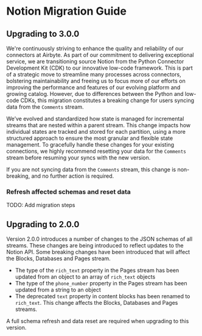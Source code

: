 # Notion Migration Guide

## Upgrading to 3.0.0

We're continuously striving to enhance the quality and reliability of our connectors at Airbyte. As part of our commitment to delivering exceptional service, we are transitioning source Notion from the Python Connector Development Kit (CDK) to our innovative low-code framework. This is part of a strategic move to streamline many processes across connectors, bolstering maintainability and freeing us to focus more of our efforts on improving the performance and features of our evolving platform and growing catalog. However, due to differences between the Python and low-code CDKs, this migration constitutes a breaking change for users syncing data from the `Comments` stream.

We’ve evolved and standardized how state is managed for incremental streams that are nested within a parent stream. This change impacts how individual states are tracked and stored for each partition, using a more structured approach to ensure the most granular and flexible state management. To gracefully handle these changes for your existing connections, we highly recommend resetting your data for the `Comments` stream before resuming your syncs with the new version.

If you are not syncing data from the `Comments` stream, this change is non-breaking, and no further action is required.

### Refresh affected schemas and reset data

TODO: Add migration steps

## Upgrading to 2.0.0

Version 2.0.0 introduces a number of changes to the JSON schemas of all streams. These changes are being introduced to reflect updates to the Notion API. Some breaking changes have been introduced that will affect the Blocks, Databases and Pages stream.

- The type of the `rich_text` property in the Pages stream has been updated from an object to an array of `rich_text` objects
- The type of the `phone_number` property in the Pages stream has been updated from a string to an object
- The deprecated `text` property in content blocks has been renamed to `rich_text`. This change affects the Blocks, Databases and Pages streams.

A full schema refresh and data reset are required when upgrading to this version.
